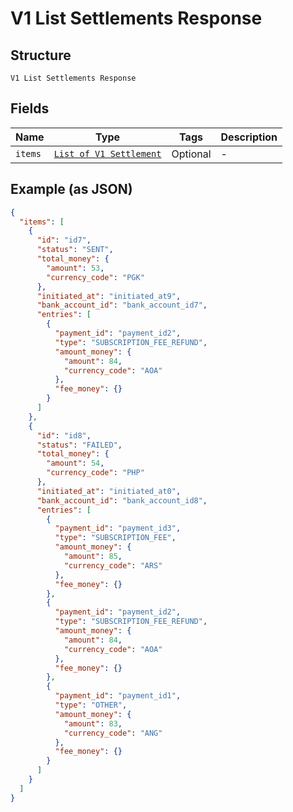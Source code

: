 
# V1 List Settlements Response

## Structure

`V1 List Settlements Response`

## Fields

| Name | Type | Tags | Description |
|  --- | --- | --- | --- |
| `items` | [`List of V1 Settlement`](../../doc/models/v1-settlement.md) | Optional | - |

## Example (as JSON)

```json
{
  "items": [
    {
      "id": "id7",
      "status": "SENT",
      "total_money": {
        "amount": 53,
        "currency_code": "PGK"
      },
      "initiated_at": "initiated_at9",
      "bank_account_id": "bank_account_id7",
      "entries": [
        {
          "payment_id": "payment_id2",
          "type": "SUBSCRIPTION_FEE_REFUND",
          "amount_money": {
            "amount": 84,
            "currency_code": "AOA"
          },
          "fee_money": {}
        }
      ]
    },
    {
      "id": "id8",
      "status": "FAILED",
      "total_money": {
        "amount": 54,
        "currency_code": "PHP"
      },
      "initiated_at": "initiated_at0",
      "bank_account_id": "bank_account_id8",
      "entries": [
        {
          "payment_id": "payment_id3",
          "type": "SUBSCRIPTION_FEE",
          "amount_money": {
            "amount": 85,
            "currency_code": "ARS"
          },
          "fee_money": {}
        },
        {
          "payment_id": "payment_id2",
          "type": "SUBSCRIPTION_FEE_REFUND",
          "amount_money": {
            "amount": 84,
            "currency_code": "AOA"
          },
          "fee_money": {}
        },
        {
          "payment_id": "payment_id1",
          "type": "OTHER",
          "amount_money": {
            "amount": 83,
            "currency_code": "ANG"
          },
          "fee_money": {}
        }
      ]
    }
  ]
}
```

